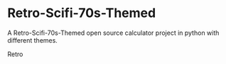 # Retro-Scifi-70s-Themed
A Retro-Scifi-70s-Themed open source calculator project in python with different themes.

Retro

